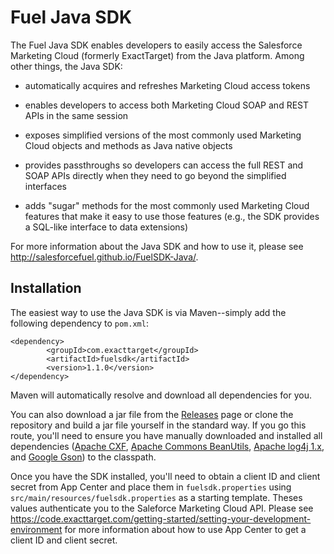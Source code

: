 Fuel Java SDK
=============

The Fuel Java SDK enables developers to easily access the
Salesforce Marketing Cloud (formerly ExactTarget)
from the Java platform. Among other things, the Java SDK:

* automatically acquires and refreshes Marketing Cloud
  access tokens

* enables developers to access both Marketing Cloud SOAP
  and REST APIs in the same session

* exposes simplified versions of the most commonly used Marketing
  Cloud objects and methods as Java native objects

* provides passthroughs so developers can access the full
  REST and SOAP APIs directly when they need to go beyond
  the simplified interfaces

* adds "sugar" methods for the most commonly used Marketing
  Cloud features that make it easy to use those features (e.g.,
  the SDK provides a SQL-like interface to data extensions)

For more information about the Java SDK and how to use it, please see
http://salesforcefuel.github.io/FuelSDK-Java/.

Installation
------------

The easiest way to use the Java SDK is via Maven--simply add the following dependency to `pom.xml`:

    <dependency>
            <groupId>com.exacttarget</groupId>
            <artifactId>fuelsdk</artifactId>
            <version>1.1.0</version>
    </dependency>

Maven will automatically resolve and download all dependencies for
you.

You can also download a jar file from the
[Releases](https://github.com/salesforce-marketingcloud/FuelSDK-Java/releases)
page or clone the repository and build a jar file yourself in the
standard way. If you go this route, you'll need to ensure you have
manually downloaded and installed all dependencies ([Apache
CXF](http://cxf.apache.org), [Apache Commons
BeanUtils](http://commons.apache.org/proper/commons-beanutils),
[Apache log4j 1.x](http://logging.apache.org/log4j/1.2/), and [Google
Gson](https://code.google.com/p/google-gson)) to the classpath.

Once you have the SDK installed, you'll need to obtain a client ID and
client secret from App Center and place them in `fuelsdk.properties`
using `src/main/resources/fuelsdk.properties` as a starting template.
Theses values authenticate you to the Saleforce Marketing Cloud API.
Please see
https://code.exacttarget.com/getting-started/setting-your-development-environment
for more information about how to use App Center to get a client ID
and client secret.
